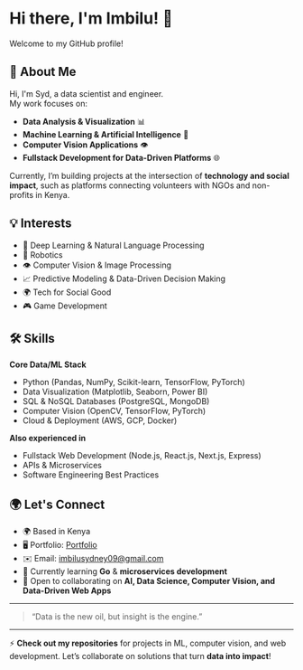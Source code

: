 # Hi there, I'm Imbilu! 👋  

Welcome to my GitHub profile!  

## 🚀 About Me  

Hi, I'm Syd, a data scientist and engineer.  
My work focuses on:  
- **Data Analysis & Visualization** 📊  
- **Machine Learning & Artificial Intelligence** 🤖  
- **Computer Vision Applications** 👁️  
- **Fullstack Development for Data-Driven Platforms** 🌐  

Currently, I’m building projects at the intersection of **technology and social impact**, such as platforms connecting volunteers with NGOs and non-profits in Kenya.  

## 💡 Interests  

- 🧠 Deep Learning & Natural Language Processing
- 🤖 Robotics  
- 👁️ Computer Vision & Image Processing  
- 📈 Predictive Modeling & Data-Driven Decision Making  
- 🌍 Tech for Social Good  
- 🎮 Game Development  

## 🛠️ Skills  

**Core Data/ML Stack**  
- Python (Pandas, NumPy, Scikit-learn, TensorFlow, PyTorch)  
- Data Visualization (Matplotlib, Seaborn, Power BI)  
- SQL & NoSQL Databases (PostgreSQL, MongoDB)  
- Computer Vision (OpenCV, TensorFlow, PyTorch)  
- Cloud & Deployment (AWS, GCP, Docker)  

**Also experienced in**  
- Fullstack Web Development (Node.js, React.js, Next.js, Express)  
- APIs & Microservices  
- Software Engineering Best Practices  

## 🌍 Let's Connect  

* 🌍 Based in Kenya  
* 🖥️ Portfolio: [Portfolio](http://myportfolio-ten-gray.vercel.app/)  
* ✉️ Email: [imbilusydney09@gmail.com](mailto:imbilusydney09@gmail.com)  
* 🧠 Currently learning **Go** & **microservices development**  
* 🤝 Open to collaborating on **AI, Data Science, Computer Vision, and Data-Driven Web Apps**  

---  

> “Data is the new oil, but insight is the engine.”  

---  

⚡ **Check out my repositories** for projects in ML, computer vision, and web development. Let’s collaborate on solutions that turn **data into impact**!  
